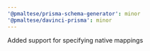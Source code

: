 ```yaml
---
'@pmaltese/prisma-schema-generator': minor
'@pmaltese/davinci-prisma': minor
---
```


Added support for specifying native mappings
